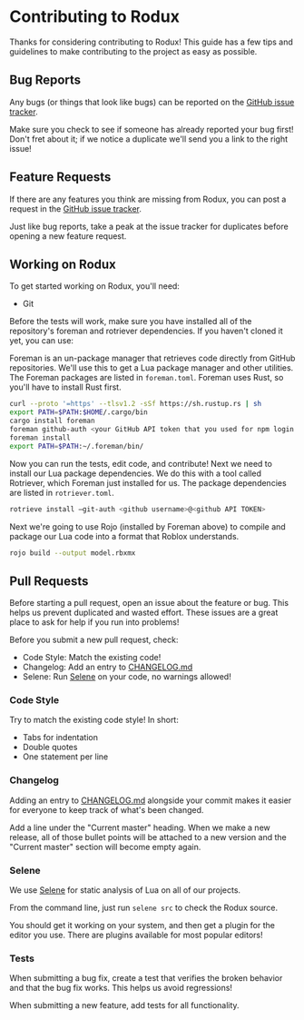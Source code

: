 # Contributing to Rodux
Thanks for considering contributing to Rodux! This guide has a few tips and guidelines to make contributing to the project as easy as possible.

## Bug Reports
Any bugs (or things that look like bugs) can be reported on the [GitHub issue tracker](https://github.com/Roblox/Rodux/issues).

Make sure you check to see if someone has already reported your bug first! Don't fret about it; if we notice a duplicate we'll send you a link to the right issue!

## Feature Requests
If there are any features you think are missing from Rodux, you can post a request in the [GitHub issue tracker](https://github.com/Roblox/Rodux/issues).

Just like bug reports, take a peak at the issue tracker for duplicates before opening a new feature request.

## Working on Rodux
To get started working on Rodux, you'll need:
* Git


Before the tests will work, make sure you have installed all of the repository's foreman and rotriever dependencies. If you haven't cloned it yet, you can use:

Foreman is an un-package manager that retrieves code directly from GitHub repositories. We'll use this to get a Lua package manager and other utilities. The Foreman packages are listed in `foreman.toml`. Foreman uses Rust, so you'll have to install Rust first.

```sh
curl --proto '=https' --tlsv1.2 -sSf https://sh.rustup.rs | sh
export PATH=$PATH:$HOME/.cargo/bin
cargo install foreman
foreman github-auth <your GitHub API token that you used for npm login above>
foreman install
export PATH=$PATH:~/.foreman/bin/
```

Now you can run the tests, edit code, and contribute! Next we need to install our Lua package dependencies. We do this with a tool called Rotriever, which Foreman just installed for us. The package dependencies are listed in `rotriever.toml`.

```sh
rotrieve install —git-auth <github username>@<github API TOKEN>
```

Next we're going to use Rojo (installed by Foreman above) to compile and package our Lua code into a format that Roblox understands.

```sh
rojo build --output model.rbxmx
```

## Pull Requests
Before starting a pull request, open an issue about the feature or bug. This helps us prevent duplicated and wasted effort. These issues are a great place to ask for help if you run into problems!

Before you submit a new pull request, check:
* Code Style: Match the existing code!
* Changelog: Add an entry to [CHANGELOG.md](CHANGELOG.md)
* Selene: Run [Selene](https://github.com/kampfkarren/selene) on your code, no warnings allowed!

### Code Style
Try to match the existing code style! In short:

* Tabs for indentation
* Double quotes
* One statement per line

### Changelog
Adding an entry to [CHANGELOG.md](CHANGELOG.md) alongside your commit makes it easier for everyone to keep track of what's been changed.

Add a line under the "Current master" heading. When we make a new release, all of those bullet points will be attached to a new version and the "Current master" section will become empty again.

### Selene
We use [Selene](https://github.com/kampfkarren/selene) for static analysis of Lua on all of our projects.

From the command line, just run `selene src` to check the Rodux source.

You should get it working on your system, and then get a plugin for the editor you use. There are plugins available for most popular editors!

### Tests
When submitting a bug fix, create a test that verifies the broken behavior and that the bug fix works. This helps us avoid regressions!

When submitting a new feature, add tests for all functionality.
